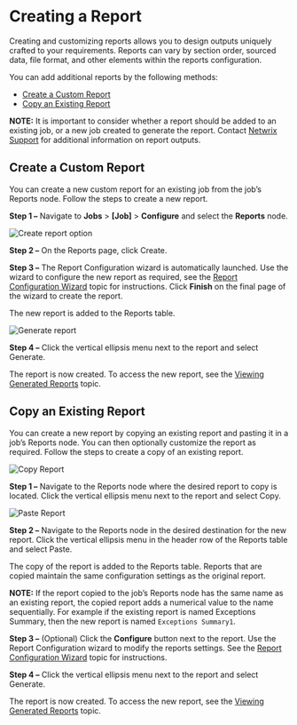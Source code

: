 # Creating a Report

Creating and customizing reports allows you to design outputs uniquely crafted to your requirements.
Reports can vary by section order, sourced data, file format, and other elements within the reports
configuration.

You can add additional reports by the following methods:

- [Create a Custom Report](#create-a-custom-report)
- [Copy an Existing Report](#copy-an-existing-report)

**NOTE:** It is important to consider whether a report should be added to an existing job, or a new
job created to generate the report. Contact [Netwrix Support](https://www.netwrix.com/support.html)
for additional information on report outputs.

## Create a Custom Report

You can create a new custom report for an existing job from the job’s Reports node. Follow the steps
to create a new report.

**Step 1 –** Navigate to **Jobs** > **[Job]** > **Configure** and select the **Reports** node.

![Create report option](/img/product_docs/threatprevention/threatprevention/eperestsite/create.webp)

**Step 2 –** On the Reports page, click Create.

**Step 3 –** The Report Configuration wizard is automatically launched. Use the wizard to configure
the new report as required, see the [Report Configuration Wizard](/docs/accessanalyzer/12.0/administration/reporting/wizard/overview.md) topic for
instructions. Click **Finish** on the final page of the wizard to create the report.

The new report is added to the Reports table.

![Generate report](/img/product_docs/accessanalyzer/admin/report/generate.webp)

**Step 4 –** Click the vertical ellipsis menu next to the report and select Generate.

The report is now created. To access the new report, see the [Viewing Generated Reports](/docs/accessanalyzer/12.0/administration/reporting/view.md)
topic.

## Copy an Existing Report

You can create a new report by copying an existing report and pasting it in a job’s Reports node.
You can then optionally customize the report as required. Follow the steps to create a copy of an
existing report.

![Copy Report](/img/product_docs/accessanalyzer/admin/navigate/copy.webp)

**Step 1 –** Navigate to the Reports node where the desired report to copy is located. Click the
vertical ellipsis menu next to the report and select Copy.

![Paste Report](/img/product_docs/accessanalyzer/admin/navigate/paste.webp)

**Step 2 –** Navigate to the Reports node in the desired destination for the new report. Click the
vertical ellipsis menu in the header row of the Reports table and select Paste.

The copy of the report is added to the Reports table. Reports that are copied maintain the same
configuration settings as the original report.

**NOTE:** If the report copied to the job’s Reports node has the same name as an existing report,
the copied report adds a numerical value to the name sequentially. For example if the existing
report is named Exceptions Summary, then the new report is named `Exceptions Summary1`.

**Step 3 –** (Optional) Click the **Configure** button next to the report. Use the Report
Configuration wizard to modify the reports settings. See the
[Report Configuration Wizard](/docs/accessanalyzer/12.0/administration/reporting/wizard/overview.md) topic for instructions.

**Step 4 –** Click the vertical ellipsis menu next to the report and select Generate.

The report is now created. To access the new report, see the [Viewing Generated Reports](/docs/accessanalyzer/12.0/administration/reporting/view.md)
topic.

